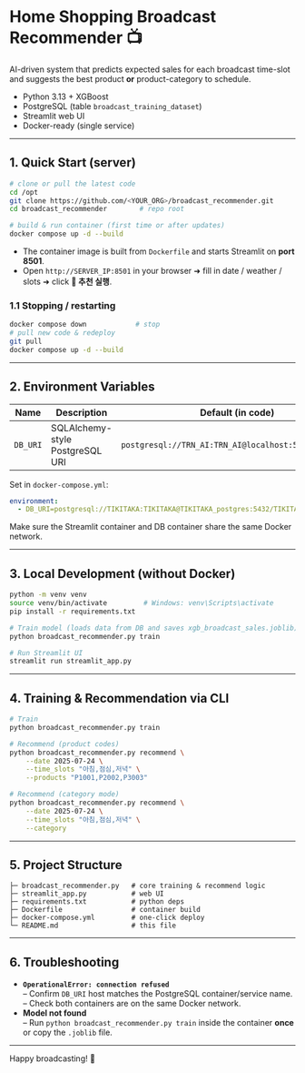 # Home Shopping Broadcast Recommender 📺

AI-driven system that predicts expected sales for each broadcast time-slot and suggests the best product **or** product-category to schedule.

* Python 3.13 + XGBoost
* PostgreSQL (table `broadcast_training_dataset`)
* Streamlit web UI
* Docker-ready (single service)  

---

## 1. Quick Start (server)

```bash
# clone or pull the latest code
cd /opt
git clone https://github.com/<YOUR_ORG>/broadcast_recommender.git
cd broadcast_recommender        # repo root

# build & run container (first time or after updates)
docker compose up -d --build
```

* The container image is built from `Dockerfile` and starts Streamlit on **port 8501**.
* Open `http://SERVER_IP:8501` in your browser ➜ fill in date / weather / slots ➜ click **🚀 추천 실행**.

### 1.1 Stopping / restarting
```bash
docker compose down            # stop
# pull new code & redeploy
git pull
docker compose up -d --build
```

---

## 2. Environment Variables

| Name   | Description | Default (in code) |
|--------|-------------|--------------------|
| `DB_URI` | SQLAlchemy-style PostgreSQL URI | `postgresql://TRN_AI:TRN_AI@localhost:5432/TRNAI_DB` |

Set in `docker-compose.yml`:
```yaml
environment:
  - DB_URI=postgresql://TIKITAKA:TIKITAKA@TIKITAKA_postgres:5432/TIKITAKA_DB
```
Make sure the Streamlit container and DB container share the same Docker network.

---

## 3. Local Development (without Docker)

```bash
python -m venv venv
source venv/bin/activate         # Windows: venv\Scripts\activate
pip install -r requirements.txt

# Train model (loads data from DB and saves xgb_broadcast_sales.joblib)
python broadcast_recommender.py train

# Run Streamlit UI
streamlit run streamlit_app.py
```

---

## 4. Training & Recommendation via CLI

```bash
# Train
python broadcast_recommender.py train

# Recommend (product codes)
python broadcast_recommender.py recommend \
    --date 2025-07-24 \
    --time_slots "아침,점심,저녁" \
    --products "P1001,P2002,P3003"

# Recommend (category mode)
python broadcast_recommender.py recommend \
    --date 2025-07-24 \
    --time_slots "아침,점심,저녁" \
    --category
```

---

## 5. Project Structure

```
├─ broadcast_recommender.py   # core training & recommend logic
├─ streamlit_app.py           # web UI
├─ requirements.txt           # python deps
├─ Dockerfile                 # container build
├─ docker-compose.yml         # one-click deploy
└─ README.md                  # this file
```

---

## 6. Troubleshooting

* **`OperationalError: connection refused`**  
  – Confirm `DB_URI` host matches the PostgreSQL container/service name.  
  – Check both containers are on the same Docker network.
* **Model not found**  
  – Run `python broadcast_recommender.py train` inside the container **once** or copy the `.joblib` file.

---

Happy broadcasting! 🎉
